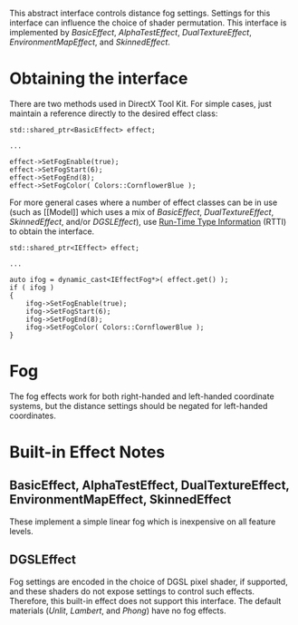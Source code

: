 This abstract interface controls distance fog settings. Settings for this interface can influence the choice of shader permutation. This interface is implemented by _BasicEffect_, _AlphaTestEffect_, _DualTextureEffect_, _EnvironmentMapEffect_, and _SkinnedEffect_.

# Obtaining the interface

There are two methods used in DirectX Tool Kit. For simple cases, just maintain a reference directly to the desired effect class:

    std::shared_ptr<BasicEffect> effect;

    ...

    effect->SetFogEnable(true);
    effect->SetFogStart(6);
    effect->SetFogEnd(8);
    effect->SetFogColor( Colors::CornflowerBlue );

For more general cases where a number of effect classes can be in use (such as [[Model]] which uses a mix of _BasicEffect_, _DualTextureEffect_, _SkinnedEffect_, and/or _DGSLEffect_), use [Run-Time Type Information](https://en.wikipedia.org/wiki/Run-time_type_information) (RTTI) to obtain the interface.

    std::shared_ptr<IEffect> effect;

    ...

    auto ifog = dynamic_cast<IEffectFog*>( effect.get() );
    if ( ifog )
    {
        ifog->SetFogEnable(true);
        ifog->SetFogStart(6);
        ifog->SetFogEnd(8);
        ifog->SetFogColor( Colors::CornflowerBlue );
    }

# Fog
The fog effects work for both right-handed and left-handed coordinate systems, but the distance settings should be negated for left-handed coordinates.

# Built-in Effect Notes

## BasicEffect, AlphaTestEffect, DualTextureEffect, EnvironmentMapEffect, SkinnedEffect
These implement a simple linear fog which is inexpensive on all feature levels.

## DGSLEffect
Fog settings are encoded in the choice of DGSL pixel shader, if supported, and these shaders do not expose settings to control such effects. Therefore, this built-in effect does not support this interface. The default materials (_Unlit_, _Lambert_, and _Phong_) have no fog effects.

